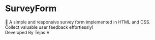 # SurveyForm
📝 A simple and responsive survey form implemented in HTML and CSS. Collect valuable user feedback effortlessly!
<br>
Developed By Tejas V
